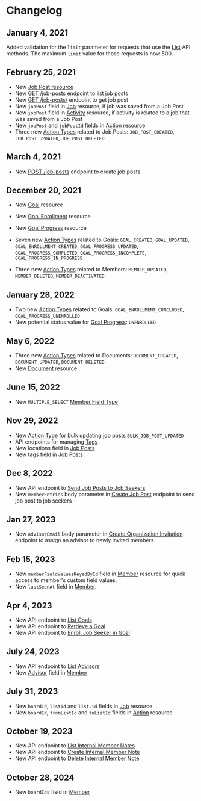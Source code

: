 # Changelog

## January 4, 2021
Added validation for the `limit` parameter for requests that use the [List](#pagination) API methods. The maximum `limit` value for those requests is now 500.

## February 25, 2021
- New [Job Post resource](#job-posts)
- New [GET /job-posts](#list-job-posts) endpoint to list job posts
- New [GET /job-posts/<ID>](#retrieve-a-job-post) endpoint to get job post
- New `jobPost` field in [Job](#jobs) resource, if job was saved from a Job Post
- New `jobPost` field in [Activity](#activities) resource, if activity is related to a job that was saved from a Job Post
- New `jobPost` and `jobPostId` fields in [Action](#actions) resource
- Three new [Action Types](#action-types) related to Job Posts: `JOB_POST_CREATED`, `JOB_POST_UPDATED`, `JOB_POST_DELETED`

## March 4, 2021
- New [POST /job-posts](#create-job-post) endpoint to create job posts

## December 20, 2021
- New [Goal](#goals) resource
- New [Goal Enrollment](#goal-enrollments) resource
- New [Goal Progress](#goal-progresses) resource

- Seven new [Action Types](#action-types) related to Goals: `GOAL_CREATED`, `GOAL_UPDATED`, `GOAL_ENROLLMENT_CREATED`, `GOAL_PROGRESS_UPDATED`, `GOAL_PROGRESS_COMPLETED`, `GOAL_PROGRESS_INCOMPLETE`, `GOAL_PROGRESS_IN_PROGRESS`
- Three new [Action Types](#action-types) related to Members: `MEMBER_UPDATED`, `MEMBER_DELETED`, `MEMBER_DEACTIVATED`

## January 28, 2022
- Two new [Action Types](#action-types) related to Goals: `GOAL_ENROLLMENT_CONCLUDED`, `GOAL_PROGRESS_UNENROLLED`
- New potential status value for [Goal Progress](#goal-progresses): `UNENROLLED`

## May 6, 2022
- Three new [Action Types](#action-types) related to Documents: `DOCUMENT_CREATED`, `DOCUMENT_UPDATED`, `DOCUMENT_DELETED`
- New [Document](#documents) resource

## June 15, 2022
- New `MULTIPLE_SELECT` [Member Field Type](#types-of-member-fields)

## Nov 29, 2022
- New [Action Type](#action-types) for bulk updating job posts `BULK_JOB_POST_UPDATED`
- API endpoints for managing [Tags](#tags)
- New locations field in [Job Posts](#job-posts)
- New tags field in [Job Posts](#job-posts)

## Dec 8, 2022
- New API endpoint to [Send Job Posts to Job Seekers](#send-job-posts-to-job-seekers)
- New `memberEntries` body parameter in [Create Job Post](#create-job-post) endpoint to send job post to job seekers

## Jan 27, 2023
- New `advisorEmail` body parameter in [Create Organization Invitation](#create-organization-invitation) endpoint to assign an advisor to newly invited members.

## Feb 15, 2023
- New `memberFieldValuesKeyedById` field in [Member](#member-resource) resource for quick access to member's custom field values.
- New `lastSeenAt` field in [Member](#member-resource).

## Apr 4, 2023
- New API endpoint to [List Goals](#list-goals)
- New API endpoint to [Retrieve a Goal](#retrieve-a-goal)
- New API endpoint to [Enroll Job Seeker in Goal](#create-goal-enrollment)

## July 24, 2023
- New API endpoint to [List Advisors](#list-advisors)
- New [Advisor](#advisor-resource) field in [Member](#member-resource)

## July 31, 2023
- New `boardId`, `listId` and `list.id` fields in [Job](#jobs) resource
- New `boardId`, `fromListId` and `toListId` fields in [Action](#actions) resource

## October 19, 2023
- New API endpoint to [List Internal Member Notes](#list-internal-member-notes)
- New API endpoint to [Create Internal Member Note](#create-internal-member-note)
- New API endpoint to [Delete Internal Member Note](#delete-internal-member-note)

## October 28, 2024
- New `boardIds` field in [Member](#member-resource)
